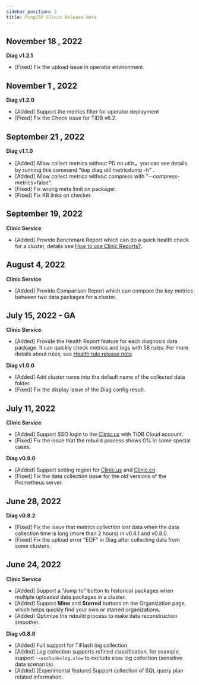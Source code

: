 ```yaml
---
sidebar_position: 2
title: PingCAP Clinic Release Note
---
```

## November 18 , 2022 

**Diag v1.2.1**

- [Fixed] Fix the upload issue in operator environment.
## November 1 , 2022 

**Diag v1.2.0**

- [Added] Support the metrics filter for operator deployment
- [Fixed] Fix the Check issue for TiDB v6.2.

## September 21 , 2022 

**Diag v1.1.0**

- [Added] Allow collect metrics without PD on utils，you can see details by running this command "tiup diag util metricdump -h" . 
- [Added] Allow collect metrics without compress with "--compress-metrics=false".
- [Fixed] Fix wrong meta limit on packager.
- [Fixed] Fix KB links on checker.

## September 19, 2022 

**Clinic Service**

- [Added] Provide Benchmark Report which can do a quick health check for a cluster, details see [How to use Clinic Reports?](https://docs.pingcap.com/zh/tidb/stable/clinic-report).


## August 4, 2022 

**Clinic Service**

- [Added] Provide Comparison Report which can compare the key metrics between two data packages for a cluster. 

## July 15, 2022 - GA

**Clinic Service**

- [Added] Provide the Health Report feature for each diagnosis data package. It can quickly check metrics and logs with 58 rules. For more details about rules, see [Health rule release note](https://clinic-docs-en.vercel.app/docs/health-rule-release-note).

**Diag v1.0.0**

- [Added] Add cluster name into the default name of the collected data folder.
- [Fixed] Fix the display issue of the Diag config result.

## July 11, 2022

**Clinic Service**

- [Added] Support SSO login to the [Clinic.us](https://clinic.pingcap.com/) with TiDB Cloud account.
- [Fixed] Fix the issue that the rebuild process shows 0% in some special cases.

**Diag v0.9.0**

- [Added] Support setting region for [Clinic.us](https://clinic.pingcap.com/) and [Clinic.cn](https://clinic.pingcap.com.cn/).
- [Fixed] Fix the data collection issue for the old versions of the Prometheus server.

## June 28, 2022

**Diag v0.8.2**

- [Fixed] Fix the issue that metrics collection lost data when the data collection time is long (more than 2 hours) in  v0.8.1 and v0.8.0.
- [Fixed] Fix the upload error "EOF" in Diag after collecting data from some clusters.

## June 24, 2022

**Clinic Service**

- [Added] Support a "Jump to" button to historical packages when multiple uploaded data packages in a cluster.
- [Added] Support **Mine** and **Starred** buttons on the Organization page, which helps quickly find your own or starred organizations.
- [Added] Optimize the rebuild process to make data reconstruction smoother.

**Diag v0.8.0**

- [Added] Full support for TiFlash log collection.
- [Added] Log collection supports refined classification, for example, support `--exclude=log.slow` to exclude slow log collection (sensitive data scenarios).
- [Added] [Experimental feature] Support collection of SQL query plan related information.
